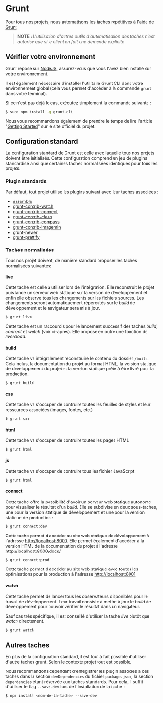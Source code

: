 
Grunt
================================================================================

Pour tous nos projets, nous automatisons les taches répétitives à l'aide de
[Grunt](http://gruntjs.com/)

> **NOTE :** _L'utilisation d'autres outils d'automatisation des taches n'est
  autorisé que si le client en fait une demande explicite_


Vérifier votre environnement
--------------------------------------------------------------------------------

Grunt repose sur [NodeJS](http://nodejs.org/), assurez-vous que vous l'avez bien
installé sur votre environnement.

Il est également nécessaire d'installer l'utilitaire Grunt CLI dans votre
environnement global (cela vous permet d'accéder à la commande `grunt` dans
votre terminal).

Si ce n'est pas déjà le cas, exécutez simplement la commande suivante :

```bash
$ sudo npm install -g grunt-cli
```

Nous vous recommandons également de prendre le temps de lire l'article
"[Getting Started](http://gruntjs.com/getting-started)" sur le site officiel du
projet.


Configuration standard
--------------------------------------------------------------------------------

La configuration standard de Grunt est celle avec laquelle tous nos projets
doivent être initialisés. Cette configuration comprend un jeu de plugins
standardisé ainsi que certaines taches normalisées identiques pour tous les
projets.


### Plugin standards
Par défaut, tout projet utilise les plugins suivant avec leur taches associées :

* [assemble](https://github.com/assemble/assemble/)
* [grunt-contrib-watch](https://github.com/gruntjs/grunt-contrib-watch)
* [grunt-contrib-connect](https://github.com/gruntjs/grunt-contrib-connect)
* [grunt-contrib-clean](https://github.com/gruntjs/grunt-contrib-clean)
* [grunt-contrib-compass](https://github.com/gruntjs/grunt-contrib-compass)
* [grunt-contrib-imagemin](https://github.com/gruntjs/grunt-contrib-imagemin)
* [grunt-newer](https://github.com/tschaub/grunt-newer)
* [grunt-prettify](https://github.com/jonschlinkert/grunt-prettify)


### Taches normalisées
Tous nos projet doivent, de manière standard proposer les taches normalisées
suivantes:

#### live
Cette tache est celle à utiliser lors de l'intégration. Elle reconstruit le
projet puis lance un serveur web statique sur la version de développement et
enfin elle observe tous les changements sur les fichiers sources. Les changements
seront automatiquement répercutés sur le _build_ de développement et le
navigateur sera mis à jour.

```bash
$ grunt live
```

Cette tache est un raccourcis pour le lancement successif des taches _build_,
_connect_ et _watch_ (voir ci-après). Elle propose en outre une fonction de
_livereload_.

#### build
Cette tache va intégralement reconstruire le contenu du dossier `/build`.
Cela inclus, la documentation du projet au format HTML, la version statique de
développement du projet et la version statique prête à être livré pour la
production.

```bash
$ grunt build
```

#### css
Cette tache va s'occuper de contruire toutes les feuilles de styles et leur
ressources associées (images, fontes, etc.)

```bash
$ grunt css
```

#### html
Cette tache va s'occuper de contruire toutes les pages HTML

```bash
$ grunt html
```

#### js
Cette tache va s'occuper de contruire tous les fichier JavaScript

```bash
$ grunt html
```

#### connect
Cette tache offre la possibilité d'avoir un serveur web statique autonome pour
visualiser le résultat d'un _build_. Elle se subdivise en deux sous-taches, une
pour la version statique de développement et une pour la version statique de
production :

```bash
$ grunt connect:dev
```

Cette tache permet d'accéder au site web statique de développement à l'adresse
[http://localhost:8000](http://localhost:8000). Elle permet également d'accéder
à la version HTML de la documentation du projet à l'adresse
[http://localhost:8000/docs/](http://localhost:8000/docs/)

```bash
$ grunt connect:prod
```

Cette tache permet d'accéder au site web statique avec toutes les optimisations
pour la production à l'adresse [http://localhost:8001](http://localhost:8001)

#### watch
Cette tache permet de lancer tous les observateurs disponibles pour le travail
de développement. Leur travail consiste à mettre à jour le _build_ de
développement pour pouvoir vérifier le résultat dans un navigateur.

Sauf cas très spécifique, il est conseillé d'utiliser la tache _live_ plutôt que
_watch_ directement.

```bash
$ grunt watch
```


Autres taches
--------------------------------------------------------------------------------

En plus de la configuration standard, il est tout à fait possible d'utiliser
d'autre taches grunt. Selon le contexte projet tout est possible.

Nous recommandons cependant d'enregistrer les plugin associés à ces taches dans
la section `devDependencies` du fichier `package.json`, la section
`dependencies` étant réservée aux taches standards. Pour cela, il suffit
d'utiliser le flag `--save-dev` lors de l'installation de la tache :

```bash
$ npm install <nom-de-la-tache> --save-dev
```

